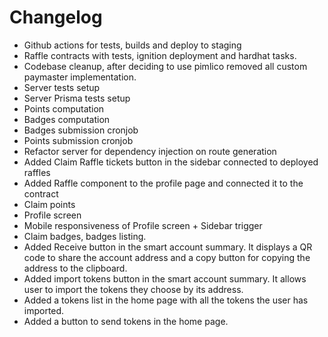 
# Changelog

- Github actions for tests, builds and deploy to staging
- Raffle contracts with tests, ignition deployment and hardhat tasks.
- Codebase cleanup, after deciding to use pimlico removed all custom paymaster implementation.
- Server tests setup
- Server Prisma tests setup
- Points computation
- Badges computation
- Badges submission cronjob
- Points submission cronjob
- Refactor server for dependency injection on route generation
- Added Claim Raffle tickets button in the sidebar connected to deployed raffles
- Added Raffle component to the profile page and connected it to the contract
- Claim points 
- Profile screen
- Mobile responsiveness of Profile screen + Sidebar trigger
- Claim badges, badges listing.
- Added Receive button in the smart account summary. It displays a QR code to share the account address and a copy button for copying the address to the clipboard.
- Added import tokens button in the smart account summary. It allows user to import the tokens they choose by its address.
- Added a tokens list in the home page with all the tokens the user has imported.
- Added a button to send tokens in the home page.
